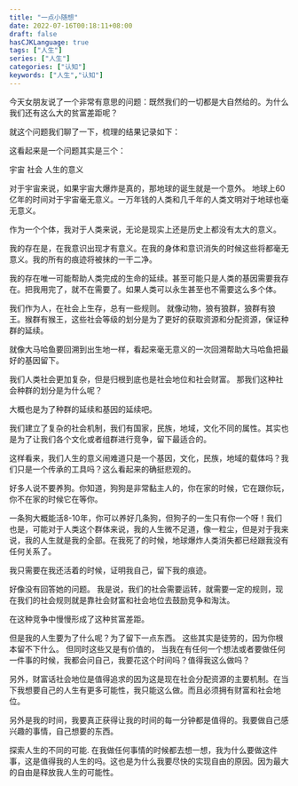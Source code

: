 ```yaml
---
title: "一点小随想"
date: 2022-07-16T00:18:11+08:00
draft: false
hasCJKLanguage: true
tags: ["人生"]
series: ["人生"]
categories: ["认知"]
keywords: ["人生","认知"]
---
```






今天女朋友说了一个非常有意思的问题：既然我们的一切都是大自然给的。为什么我们还有这么大的贫富差距呢？

就这个问题我们聊了一下，梳理的结果记录如下：


这看起来是一个问题其实是三个：

宇宙
社会
人生的意义

对于宇宙来说，如果宇宙大爆炸是真的，那地球的诞生就是一个意外。
地球上60亿年的时间对于宇宙毫无意义。一万年钱的人类和几千年的人类文明对于地球也毫无意义。

作为一个个体，我对于人类来说，无论是现实上还是历史上都没有太大的意义。

我的存在是，在我意识出现才有意义。在我的身体和意识消失的时候这些将都毫无意义。我的所有的痕迹将被抹的一干二净。

我的存在唯一可能帮助人类完成的生命的延续。甚至可能只是人类的基因需要我存在。把我用完了，就不在需要了。如果人类可以永生甚至也不需要这么多个体。

我们作为人，在社会上生存，总有一些规则。
就像动物，狼有狼群，狼群有狼王。猴群有猴王，这些社会等级的划分是为了更好的获取资源和分配资源，保证种群的延续。

就像大马哈鱼要回溯到出生地一样，看起来毫无意义的一次回溯帮助大马哈鱼把最好的基因留下。

我们人类社会更加复杂，但是归根到底也是社会地位和社会财富。
那我们这种社会种群的划分是为什么呢？

大概也是为了种群的延续和基因的延续吧。

我们建立了复杂的社会机制，我们有国家，民族，地域，文化不同的属性。其实也是为了让我们各个文化或者组群进行竞争，留下最适合的。


这样看来，我们人生的意义闹难道只是一个基因，文化，民族，地域的载体吗？我们只是一个传承的工具吗？这么看起来的确挺悲观的。

好多人说不要养狗。你知道，狗狗是非常黏主人的，你在家的时候，它在跟你玩，你不在家的时候它在等你。

一条狗大概能活8-10年，你可以养好几条狗，但狗子的一生只有你一个呀！我们也是，可能对于人类这个群体来说，我的人生微不足道，像一粒尘，但是对于我来说，我的人生就是我的全部。在我死了的时候，地球爆炸人类消失都已经跟我没有任何关系了。

我只需要在我还活着的时候，证明我自己，留下我的痕迹。


好像没有回答她的问题。
我是说，我们的社会需要运转，就需要一定的规则，现在我们的社会规则就是靠社会财富和社会地位去鼓励竞争和淘汰。

在这种竞争中慢慢形成了这种贫富差距。


但是我的人生要为了什么呢？为了留下一点东西。
这些其实是徒劳的，因为你根本留不下什么。
但同时这些又是有价值的，
当我在有任何一个想法或者要做任何一件事的时候，我都会问自己，我要花这个时间吗？值得我这么做吗？

另外，财富话社会地位是值得追求的因为这是现在社会分配资源的主要机制。在当下我想要自己的人生有更多可能性，我只能这么做。而且必须拥有财富和社会地位。

另外是我的时间，我要真正获得让我的时间的每一分钟都是值得的。我要做自己感兴趣的事情，自己想要的东西。

探索人生的不同的可能.
在我做任何事情的时候都去想一想，我为什么要做这件事，这是值得我的人生的吗。这也是为什么我要尽快的实现自由的原因。因为最大的自由是释放我人生的可能性。



